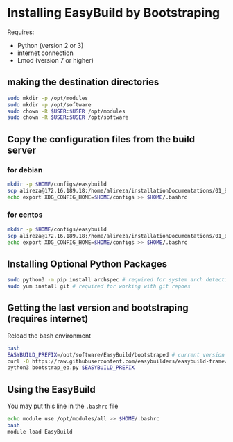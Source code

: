 # Installing EasyBuild by Bootstraping

Requires:

* Python (version 2 or 3)
* internet connection
* Lmod (version 7 or higher)

## making the destination directories

```bash
sudo mkdir -p /opt/modules
sudo mkdir -p /opt/software
sudo chown -R $USER:$USER /opt/modules
sudo chown -R $USER:$USER /opt/software 
```

## Copy the configuration files from the build server

### for debian

```bash
mkdir -p $HOME/configs/easybuild
scp alireza@172.16.189.18:/home/alireza/installationDocumentations/01_EasyBuild/scripts/config_deb.cfg $HOME/configs/easybuild/config.cfg
echo export XDG_CONFIG_HOME=$HOME/configs >> $HOME/.bashrc
```

### for centos

```bash
mkdir -p $HOME/configs/easybuild
scp alireza@172.16.189.18:/home/alireza/installationDocumentations/01_EasyBuild/scripts/config_CentOS.cfg $HOME/configs/easybuild/config.cfg
echo export XDG_CONFIG_HOME=$HOME/configs >> $HOME/.bashrc
```

## Installing Optional Python Packages

```bash
sudo python3 -m pip install archspec # required for system arch detection
sudo yum install git # required for working with git repoes
```


## Getting the last version and bootstraping (requires internet)

Reload the bash environment

```bash
bash
EASYBUILD_PREFIX=/opt/software/EasyBuild/bootstraped # current version change it to your current version
curl -O https://raw.githubusercontent.com/easybuilders/easybuild-framework/develop/easybuild/scripts/bootstrap_eb.py # for the last version 
python3 bootstrap_eb.py $EASYBUILD_PREFIX
```

## Using the EasyBuild 

You may put this line in the `.bashrc` file

```bash 
echo module use /opt/modules/all >> $HOME/.bashrc
bash
module load EasyBuild
```
